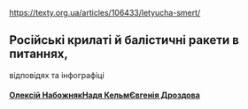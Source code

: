 https://texty.org.ua/articles/106433/letyucha-smert/

## Російські крилаті й балістичні ракети в питаннях,  
відповідях та інфографіці

#### [Олексій Набожняк](https://texty.org.ua/author/oleksij-nabozhnjak/)[Надя Кельм](https://texty.org.ua/author/nadja-kelm/)[Євгенія Дроздова](https://texty.org.ua/author/yevhenija-drozdova/)
